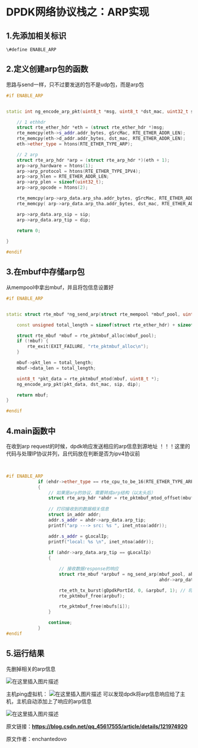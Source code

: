 # DPDK网络协议栈之：ARP实现

## 1.先添加相关标识

`\#define ENABLE_ARP`		

## 2.定义创建arp包的函数

思路与send一样，只不过要发送的包不是udp包，而是arp包




```c++
#if ENABLE_ARP


static int ng_encode_arp_pkt(uint8_t *msg, uint8_t *dst_mac, uint32_t sip, uint32_t dip) {

	// 1 ethhdr
	struct rte_ether_hdr *eth = (struct rte_ether_hdr *)msg;
	rte_memcpy(eth->s_addr.addr_bytes, gSrcMac, RTE_ETHER_ADDR_LEN);
	rte_memcpy(eth->d_addr.addr_bytes, dst_mac, RTE_ETHER_ADDR_LEN);
	eth->ether_type = htons(RTE_ETHER_TYPE_ARP);

	// 2 arp 
	struct rte_arp_hdr *arp = (struct rte_arp_hdr *)(eth + 1);
	arp->arp_hardware = htons(1);
	arp->arp_protocol = htons(RTE_ETHER_TYPE_IPV4);
	arp->arp_hlen = RTE_ETHER_ADDR_LEN;
	arp->arp_plen = sizeof(uint32_t);
	arp->arp_opcode = htons(2);

	rte_memcpy(arp->arp_data.arp_sha.addr_bytes, gSrcMac, RTE_ETHER_ADDR_LEN);
	rte_memcpy( arp->arp_data.arp_tha.addr_bytes, dst_mac, RTE_ETHER_ADDR_LEN);

	arp->arp_data.arp_sip = sip;
	arp->arp_data.arp_tip = dip;
	
	return 0;

}

#endif

```

## 3.在mbuf中存储arp包

从mempool中拿出mbuf，并且将包信息设置好




```c++
#if ENABLE_ARP


static struct rte_mbuf *ng_send_arp(struct rte_mempool *mbuf_pool, uint8_t *dst_mac, uint32_t sip, uint32_t dip) {

	const unsigned total_length = sizeof(struct rte_ether_hdr) + sizeof(struct rte_arp_hdr);

	struct rte_mbuf *mbuf = rte_pktmbuf_alloc(mbuf_pool);
	if (!mbuf) {
		rte_exit(EXIT_FAILURE, "rte_pktmbuf_alloc\n");
	}

	mbuf->pkt_len = total_length;
	mbuf->data_len = total_length;

	uint8_t *pkt_data = rte_pktmbuf_mtod(mbuf, uint8_t *);
	ng_encode_arp_pkt(pkt_data, dst_mac, sip, dip);

	return mbuf;
}

#endif

```

## 4.main函数中

在收到arp request的时候，dpdk响应发送相应的arp信息到源地址
！！！这里的代码与处理IP协议并列，且代码放在判断是否为ipv4协议前


​            

```c++
#if ENABLE_ARP
            if (ehdr->ether_type == rte_cpu_to_be_16(RTE_ETHER_TYPE_ARP))
            {
                // 如果是arp的协议，需要转成arp结构（以太头后）
                struct rte_arp_hdr *ahdr = rte_pktmbuf_mtod_offset(mbufs[i], struct rte_arp_hdr *, sizeof(struct rte_arp_hdr));
                
                // 打印接收到的数据相关信息
                struct in_addr addr;
				addr.s_addr = ahdr->arp_data.arp_tip;
				printf("arp ---> src: %s ", inet_ntoa(addr));

				addr.s_addr = gLocalIp;
				printf("local: %s \n", inet_ntoa(addr));
                
                if (ahdr->arp_data.arp_tip == gLocalIp)
                {

                    // 接收数据response的响应
                    struct rte_mbuf *arpbuf = ng_send_arp(mbuf_pool, ahdr->arp_data.arp_sha.addr_bytes,
                                                          ahdr->arp_data.arp_tip, ahdr->arp_data.arp_sip); // response里的源ip就是request里的目的ip

                    rte_eth_tx_burst(gDpdkPortId, 0, &arpbuf, 1); // 将数据send出去
                    rte_pktmbuf_free(arpbuf);

                    rte_pktmbuf_free(mbufs[i]);
                }

                continue;
            }
#endif


```


## 5.运行结果

先删掉相关的arp信息

![在这里插入图片描述](https://img-blog.csdnimg.cn/2b763e6256a54af9abda7ee155746a5e.png?x-oss-process=image/watermark,type_d3F5LXplbmhlaQ,shadow_50,text_Q1NETiBAZW5jaGFudGVkb3Zv,size_18,color_FFFFFF,t_70,g_se,x_16)

主机ping虚拟机：
![在这里插入图片描述](https://img-blog.csdnimg.cn/01bc2005d24c4c5bbf8feba74e638203.png)
可以发现dpdk将arp信息响应给了主机，主机自动添加上了响应的arp信息

![在这里插入图片描述](https://img-blog.csdnimg.cn/dd38c02e96534a03b13137dc9c3422df.png?x-oss-process=image/watermark,type_d3F5LXplbmhlaQ,shadow_50,text_Q1NETiBAZW5jaGFudGVkb3Zv,size_20,color_FFFFFF,t_70,g_se,x_16)

原文链接：**https://blog.csdn.net/qq_45617555/article/details/121974920**

原文作者：enchantedovo